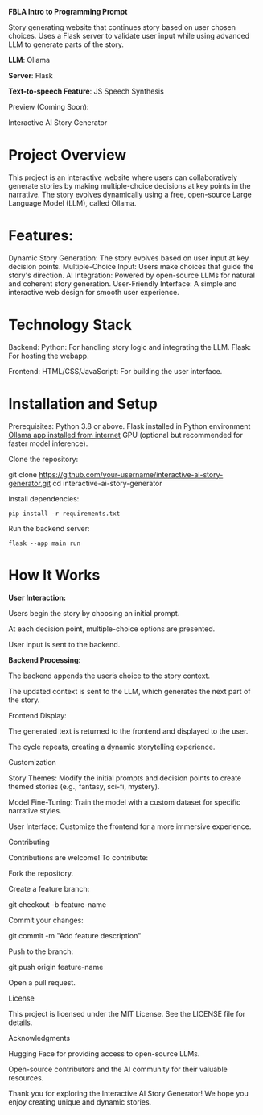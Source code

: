 **FBLA Intro to Programming Prompt**

Story generating website that continues story based on user chosen choices.
Uses a Flask server to validate user input while using advanced LLM to generate parts of the story.

**LLM**: Ollama

**Server**: Flask

**Text-to-speech Feature**: JS Speech Synthesis

Preview (Coming Soon):

Interactive AI Story Generator

# **Project Overview**
This project is an interactive website where users can collaboratively generate stories by making multiple-choice decisions at key points in the narrative. The story evolves dynamically using a free, open-source Large Language Model (LLM), called Ollama.

# **Features:**
Dynamic Story Generation: The story evolves based on user input at key decision points.
Multiple-Choice Input: Users make choices that guide the story's direction.
AI Integration: Powered by open-source LLMs for natural and coherent story generation.
User-Friendly Interface: A simple and interactive web design for smooth user experience.

# **Technology Stack**
Backend:
Python: For handling story logic and integrating the LLM.
Flask: For hosting the webapp.

Frontend:
HTML/CSS/JavaScript: For building the user interface.

# **Installation and Setup**

Prerequisites:
Python 3.8 or above.
Flask installed in Python environment
[Ollama app installed from internet](https://ollama.com/download)
GPU (optional but recommended for faster model inference).

Clone the repository:

git clone https://github.com/your-username/interactive-ai-story-generator.git
cd interactive-ai-story-generator

Install dependencies:

`pip install -r requirements.txt`

Run the backend server:

`flask --app main run`


# **How It Works**

**User Interaction:**

Users begin the story by choosing an initial prompt.

At each decision point, multiple-choice options are presented.

User input is sent to the backend.


**Backend Processing:**

The backend appends the user’s choice to the story context.

The updated context is sent to the LLM, which generates the next part of the story.

Frontend Display:

The generated text is returned to the frontend and displayed to the user.

The cycle repeats, creating a dynamic storytelling experience.

Customization

Story Themes: Modify the initial prompts and decision points to create themed stories (e.g., fantasy, sci-fi, mystery).

Model Fine-Tuning: Train the model with a custom dataset for specific narrative styles.

User Interface: Customize the frontend for a more immersive experience.

Contributing

Contributions are welcome! To contribute:

Fork the repository.

Create a feature branch:

git checkout -b feature-name

Commit your changes:

git commit -m "Add feature description"

Push to the branch:

git push origin feature-name

Open a pull request.

License

This project is licensed under the MIT License. See the LICENSE file for details.

Acknowledgments

Hugging Face for providing access to open-source LLMs.

Open-source contributors and the AI community for their valuable resources.

Thank you for exploring the Interactive AI Story Generator! We hope you enjoy creating unique and dynamic stories.



